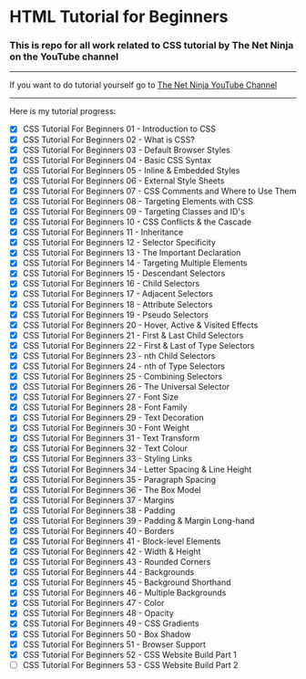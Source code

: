 # HTML Tutorial for Beginners

### This is repo for all work related to CSS tutorial by The Net Ninja on the YouTube channel

---

If you want to do tutorial yourself go to [The Net Ninja YouTube Channel](https://www.youtube.com/playlist?list=PL4cUxeGkcC9gQeDH6xYhmO-db2mhoTSrT "To the site")

---

Here is my tutorial progress:

* [x] CSS Tutorial For Beginners 01 - Introduction to CSS
* [x] CSS Tutorial For Beginners 02 - What is CSS?
* [x] CSS Tutorial For Beginners 03 - Default Browser Styles
* [x] CSS Tutorial For Beginners 04 - Basic CSS Syntax
* [x] CSS Tutorial For Beginners 05 - Inline & Embedded Styles
* [x] CSS Tutorial For Beginners 06 - External Style Sheets
* [x] CSS Tutorial For Beginners 07 - CSS Comments and Where to Use Them
* [x] CSS Tutorial For Beginners 08 - Targeting Elements with CSS
* [x] CSS Tutorial For Beginners 09 - Targeting Classes and ID's
* [x] CSS Tutorial For Beginners 10 - CSS Conflicts & the Cascade
* [x] CSS Tutorial For Beginners 11 - Inheritance
* [x] CSS Tutorial For Beginners 12 - Selector Specificity
* [x] CSS Tutorial For Beginners 13 - The Important Declaration
* [x] CSS Tutorial For Beginners 14 - Targeting Multiple Elements
* [x] CSS Tutorial For Beginners 15 - Descendant Selectors
* [x] CSS Tutorial For Beginners 16 - Child Selectors
* [x] CSS Tutorial For Beginners 17 - Adjacent Selectors
* [x] CSS Tutorial For Beginners 18 - Attribute Selectors
* [x] CSS Tutorial For Beginners 19 - Pseudo Selectors
* [x] CSS Tutorial For Beginners 20 - Hover, Active & Visited Effects
* [x] CSS Tutorial For Beginners 21 - First & Last Child Selectors
* [x] CSS Tutorial For Beginners 22 - First & Last of Type Selectors
* [x] CSS Tutorial For Beginners 23 - nth Child Selectors
* [x] CSS Tutorial For Beginners 24 - nth of Type Selectors
* [x] CSS Tutorial For Beginners 25 - Combining Selectors
* [x] CSS Tutorial For Beginners 26 - The Universal Selector
* [x] CSS Tutorial For Beginners 27 - Font Size
* [x] CSS Tutorial For Beginners 28 - Font Family
* [x] CSS Tutorial For Beginners 29 - Text Decoration
* [x] CSS Tutorial For Beginners 30 - Font Weight
* [x] CSS Tutorial For Beginners 31 - Text Transform
* [x] CSS Tutorial For Beginners 32 - Text Colour
* [x] CSS Tutorial For Beginners 33 - Styling Links
* [x] CSS Tutorial For Beginners 34 - Letter Spacing & Line Height
* [x] CSS Tutorial For Beginners 35 - Paragraph Spacing
* [x] CSS Tutorial For Beginners 36 - The Box Model
* [x] CSS Tutorial For Beginners 37 - Margins
* [x] CSS Tutorial For Beginners 38 - Padding
* [x] CSS Tutorial For Beginners 39 - Padding & Margin Long-hand
* [x] CSS Tutorial For Beginners 40 - Borders
* [x] CSS Tutorial For Beginners 41 - Block-level Elements
* [x] CSS Tutorial For Beginners 42 - Width & Height
* [x] CSS Tutorial For Beginners 43 - Rounded Corners
* [x] CSS Tutorial For Beginners 44 - Backgrounds
* [x] CSS Tutorial For Beginners 45 - Background Shorthand
* [x] CSS Tutorial For Beginners 46 - Multiple Backgrounds
* [x] CSS Tutorial For Beginners 47 - Color
* [x] CSS Tutorial For Beginners 48 - Opacity
* [x] CSS Tutorial For Beginners 49 - CSS Gradients
* [x] CSS Tutorial For Beginners 50 - Box Shadow
* [x] CSS Tutorial For Beginners 51 - Browser Support
* [x] CSS Tutorial For Beginners 52 - CSS Website Build Part 1
* [ ] CSS Tutorial For Beginners 53 - CSS Website Build Part 2